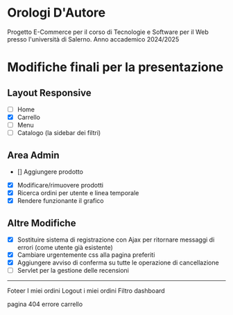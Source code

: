 # Orologi D'Autore
Progetto E-Commerce per il corso di Tecnologie e Software per il Web presso l'università di Salerno. Anno accademico 2024/2025

# Modifiche finali per la presentazione

## Layout Responsive
- [ ] Home
- [x] Carrello
- [ ] Menu
- [ ] Catalogo (la sidebar dei filtri)

## Area Admin
- [] Aggiungere prodotto
- [X] Modificare/rimuovere prodotti
- [X] Ricerca ordini per utente e linea temporale
- [X] Rendere funzionante il grafico

## Altre Modifiche
- [X] Sostituire sistema di registrazione con Ajax per ritornare messaggi di errori (come utente già esistente)
- [X] Cambiare urgentemente css alla pagina preferiti
- [X] Aggiungere avviso di conferma su tutte le operazione di cancellazione
- [ ] Servlet per la gestione delle recensioni

-----


Foteer
I miei ordini
Logout i miei ordini
Filtro dashboard

pagina 404
errore carrello